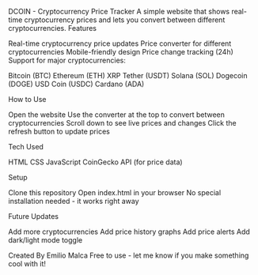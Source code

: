 DCOIN - Cryptocurrency Price Tracker
A simple website that shows real-time cryptocurrency prices and lets you convert between different cryptocurrencies.
Features

Real-time cryptocurrency price updates
Price converter for different cryptocurrencies
Mobile-friendly design
Price change tracking (24h)
Support for major cryptocurrencies:

Bitcoin (BTC)
Ethereum (ETH)
XRP
Tether (USDT)
Solana (SOL)
Dogecoin (DOGE)
USD Coin (USDC)
Cardano (ADA)



How to Use

Open the website
Use the converter at the top to convert between cryptocurrencies
Scroll down to see live prices and changes
Click the refresh button to update prices

Tech Used

HTML
CSS
JavaScript
CoinGecko API (for price data)

Setup

Clone this repository
Open index.html in your browser
No special installation needed - it works right away

Future Updates

Add more cryptocurrencies
Add price history graphs
Add price alerts
Add dark/light mode toggle

Created By
Emilio Malca
Free to use - let me know if you make something cool with it!